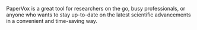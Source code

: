 PaperVox is a great tool for researchers on the go, busy professionals, or 
anyone who wants to stay up-to-date on the latest scientific advancements in a convenient and time-saving way.
